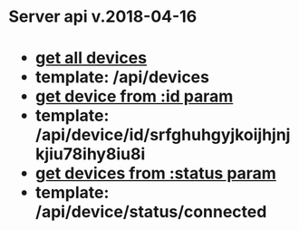 
<link rel="stylesheet" href="https://maxcdn.bootstrapcdn.com/bootstrap/4.0.0/css/bootstrap.min.css" integrity="sha384-Gn5384xqQ1aoWXA+058RXPxPg6fy4IWvTNh0E263XmFcJlSAwiGgFAW/dAiS6JXm" crossorigin="anonymous">


<h1>Server api v.2018-04-16<h1>

<body > 
	<div class = "description">
	<ul>
		<li>
			<a href="/api/devices">get all devices</a>
				<li class="template">template: /api/devices</li>
		</li>
		<li>
			<a href="/api/device/id/srfghuhgyjkoijhjnjkjiu78ihy8iu8i">get device from :id param</a>
			<li class="template">template: /api/device/id/srfghuhgyjkoijhjnjkjiu78ihy8iu8i</li>
		</li>
		<li>
			<a href="/api/device/status/connected">get devices from :status param</a>
			<li class="template">template: /api/device/status/connected</li>
		</li>
	</div>

</body> 
